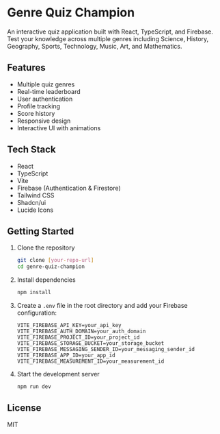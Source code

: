 # Genre Quiz Champion

An interactive quiz application built with React, TypeScript, and Firebase. Test your knowledge across multiple genres including Science, History, Geography, Sports, Technology, Music, Art, and Mathematics.

## Features

- Multiple quiz genres
- Real-time leaderboard
- User authentication
- Profile tracking
- Score history
- Responsive design
- Interactive UI with animations

## Tech Stack

- React
- TypeScript
- Vite
- Firebase (Authentication & Firestore)
- Tailwind CSS
- Shadcn/ui
- Lucide Icons

## Getting Started

1. Clone the repository
   ```bash
   git clone [your-repo-url]
   cd genre-quiz-champion
   ```

2. Install dependencies
   ```bash
   npm install
   ```

3. Create a `.env` file in the root directory and add your Firebase configuration:
   ```env
   VITE_FIREBASE_API_KEY=your_api_key
   VITE_FIREBASE_AUTH_DOMAIN=your_auth_domain
   VITE_FIREBASE_PROJECT_ID=your_project_id
   VITE_FIREBASE_STORAGE_BUCKET=your_storage_bucket
   VITE_FIREBASE_MESSAGING_SENDER_ID=your_messaging_sender_id
   VITE_FIREBASE_APP_ID=your_app_id
   VITE_FIREBASE_MEASUREMENT_ID=your_measurement_id
   ```

4. Start the development server
   ```bash
   npm run dev
   ```

## License

MIT

